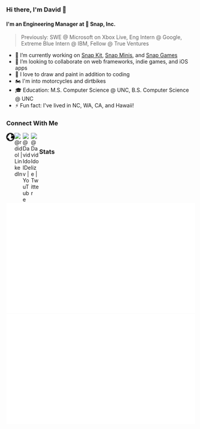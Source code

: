 ### Hi there, I'm David 👋

#### I'm an Engineering Manager at 👻 Snap, Inc.
> Previously: SWE @ Microsoft on Xbox Live, Eng Intern @ Google, Extreme Blue Intern @ IBM, Fellow @ True Ventures

- 🔭 I’m currently working on [Snap Kit](https://kit.snapchat.com), [Snap Minis](https://minis.snapchat.com), and [Snap Games](https://games.snap.com)
- 👥 I’m looking to collaborate on web frameworks, indie games, and iOS apps
- 🎨 I love to draw and paint in addition to coding
- 🏍 I'm into motorcycles and dirtbikes
- 🎓 Education: M.S. Computer Science @ UNC, B.S. Computer Science @ UNC
- ⚡ Fun fact: I've lived in NC, WA, CA, and Hawaii!

### Connect With Me

[<img align="left" alt="davididol.com" width="22px" src="https://raw.githubusercontent.com/iconic/open-iconic/master/svg/globe.svg" />][website]
[<img align="left" alt="@rdidol | LinkedIn" width="22px" src="https://cdn.jsdelivr.net/npm/simple-icons@v3/icons/linkedin.svg" />][linkedin]
[<img align="left" alt="@DavidIdolDev | YouTube" width="22px" src="https://cdn.jsdelivr.net/npm/simple-icons@v3/icons/youtube.svg" />][youtube]
[<img align="left" alt="@DavidIdolize | Twitter" width="22px" src="https://cdn.jsdelivr.net/npm/simple-icons@v3/icons/twitter.svg" />][twitter]
<br />

### Stats

![](https://github.com/idolize/github-stats/blob/master/generated/overview.svg)
![](https://github.com/idolize/github-stats/blob/master/generated/languages.svg)


[website]: https://davididol.com
[twitter]: https://twitter.com/DavidIdolize
[youtube]: https://youtube.com/DavidIdolDev
[linkedin]: https://linkedin.com/in/rdidol
